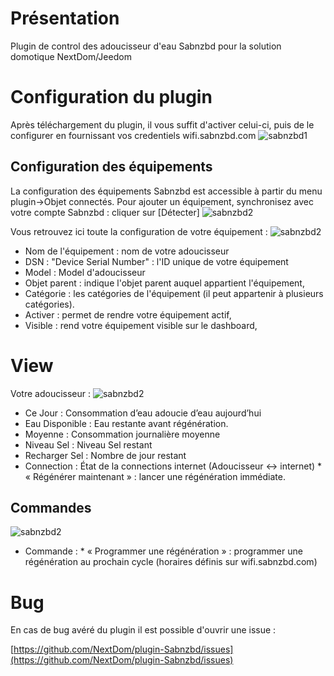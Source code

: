 Présentation
===
Plugin de control des adoucisseur d'eau Sabnzbd pour la solution domotique NextDom/Jeedom


Configuration du plugin
===
Après téléchargement du plugin, il vous suffit d'activer celui-ci, puis de le configurer en fournissant vos credentiels wifi.sabnzbd.com
![sabnzbd1](../images/Config1.png)

## Configuration des équipements

La configuration des équipements Sabnzbd est accessible à partir du menu plugin->Objet connectés. 
Pour ajouter un équipement, synchronisez avec votre compte Sabnzbd : cliquer sur  [Détecter] 
![sabnzbd2](../images/Detecter.png)

Vous retrouvez ici toute la configuration de votre équipement :
![sabnzbd2](../images/1stSabnzbd.png)

* Nom de l'équipement : nom de votre adoucisseur
* DSN  : "Device Serial Number" : l'ID unique de votre équipement
* Model  : Model d'adoucisseur
* Objet parent : indique l'objet parent auquel appartient l'équipement,
* Catégorie : les catégories de l'équipement (il peut appartenir à plusieurs catégories).
* Activer : permet de rendre votre équipement actif,
* Visible : rend votre équipement visible sur le dashboard,


View
===
Votre adoucisseur :
![sabnzbd2](../images/view1.png)

* Ce Jour : Consommation d’eau adoucie d’eau aujourd’hui
* Eau Disponible : Eau restante avant régénération.
* Moyenne : Consommation journalière moyenne
* Niveau Sel : Niveau Sel restant
* Recharger Sel : Nombre de jour restant 
* Connection : État de la connections internet (Adoucisseur <-> internet)
          * « Régénérer maintenant » : lancer une régénération immédiate.


## Commandes 
![sabnzbd2](../images/view2.png)

* Commande : 
          * « Programmer une régénération » :  programmer une régénération au prochain cycle (horaires définis sur wifi.sabnzbd.com)


Bug
===
En cas de bug avéré du plugin il est possible d'ouvrir une issue :

[https://github.com/NextDom/plugin-Sabnzbd/issues](https://github.com/NextDom/plugin-Sabnzbd/issues)
